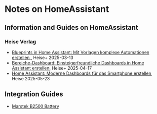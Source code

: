 # Notes on HomeAssistant

## Information and Guides on HomeAssistant

### Heise Verlag
- [Blueprints in Home Assistant: Mit Vorlagen komplexe Automationen erstellen ](https://www.heise.de/ratgeber/Blueprints-in-Home-Assistant-Mit-Vorlagen-komplexe-Automationen-erstellen-10298630.html), Heise+ 2025-03-13
- [Bereiche-Dashboard: Einsteigerfreundliche Dashboards in Home Assistant erstellen](https://www.heise.de/ratgeber/Bereiche-Dashboard-Einsteigerfreundliche-Dashboards-in-Home-Assistant-erstellen-10350771.html), Heise+ 2025-04-17
- [Home Assistant: Moderne Dashboards für das Smartphone erstellen](https://www.heise.de/ratgeber/Home-Assistant-Moderne-Dashboards-fuer-das-Smartphone-erstellen-10362940.html), Heise 2025-05-23

## Integration Guides
- [Marstek B2500 Battery](https://community.simon42.com/t/marstek-b2500-batteriespeicher/24919/15)
